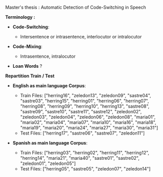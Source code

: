 Master's thesis : Automatic Detection of Code-Switching in Speech

**Terminology :** 

* **Code-Switching**:
  - Intersentence or intrasentence, interlocutor or intralocutor
  
* **Code-Mixing**:
  - Intrasentence, intralocutor
  
* **Loan Words** ? 

**Repartition Train / Test**

- **English as main language Corpus**:  
  - Train Files: ["herring16", "zeledon13", "zeledon09", "sastre04", "sastre03", "herring15", "herring01", "herring06", "herring07", "herring08", "herring09", "herring10", "herring13", "sastre08", "sastre09", "sastre10", "sastre11", "sastre12", "zeledon02", "zeledon03", "zeledon04", "zeledon06", "zeledon08", "maria01", "maria02", "maria04", "maria07", "maria10", "maria16", "maria18", "maria19", "maria20", "maria24", "maria27", "maria30", "maria31"]  
  - Test Files: ["herring17", "sastre06", "sastre07", "zeledon11"]
        
- **Spanish as main language Corpus**: 
  - Train Files: ["herring03", "herring02", "herring11", "herring12", "herring14", "maria21", "maria40", "sastre01", "sastre02", "zeledon01", "zeledon05"]  
  - Test Files: ["herring05", "sastre05", "zeledon07", "zeledon14"]

